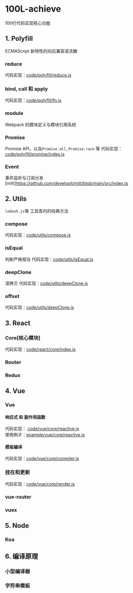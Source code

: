 # 100L-achieve
100行代码实现核心功能

## 1. Polyfill
ECMAScript 新特性的向后兼容语法糖

### reduce
代码实现：[code/polyfill/reduce.js](./code/polyfill/reduce.js)

### bind, call 和 apply
代码实现：[code/polyfill/fn.js](./code/polyfill/fn.js)

### module
Webpack 的模块定义与模块引用系统

### Promise
Promise API，以及`Promise.all`, `Promise.race` 等
代码实现：[code/polyfill/promise/index.js](./code/polyfill/promise/index.js)

### Event
事件监听与订阅分发
[mitt]https://github.com/developit/mitt/blob/main/src/index.ts

## 2. Utils
`lodash.js`等 工具库内的经典方法

### compose
代码实现：[code/utils/compose.js](./code/utils/compose.js)


### isEqual
判断严格相当
代码实现：[code/utils/isEqual.js](./code/utils/isEqual.js)

### deepClone
深拷贝
代码实现：[code/utils/deepClone.js](./code/utils/deepClone.js)

### offset
代码实现：[code/utils/deepClone.js](./code/utils/jqueryOffset.js)

## 3. React
### Core[核心模块]
代码实现：[code/react/core/index.js](./code/react/core/index.js)

### Router

### Redux

## 4. Vue

### Vue
#### 响应式 和 副作用函数
代码实现： [code/vue/core/reactive.js](./code/vue/core/reactive.js)  
使用例子：[example/vue/core/reactive.js](./example/vue/core/reactive.html)

#### 模板编译
代码实现：[code/vue/core/compiler.js](./code/vue/core/compiler.js)

### 挂在和更新
代码实现：[code/vue/core/render.js](./code/vue/core/render.js)

### vue-router


### vuex

## 5. Node

### Koa

## 6. 编译原理
### 小型编译器

### 字符串模板
